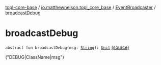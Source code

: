 [topl-core-base](../../index.md) / [io.matthewnelson.topl_core_base](../index.md) / [EventBroadcaster](index.md) / [broadcastDebug](./broadcast-debug.md)

# broadcastDebug

`abstract fun broadcastDebug(msg: `[`String`](https://kotlinlang.org/api/latest/jvm/stdlib/kotlin/-string/index.html)`): `[`Unit`](https://kotlinlang.org/api/latest/jvm/stdlib/kotlin/-unit/index.html) [(source)](https://github.com/05nelsonm/TorOnionProxyLibrary-Android/blob/master/topl-core-base/src/main/java/io/matthewnelson/topl_core_base/EventBroadcaster.kt#L66)

("DEBUG|ClassName|msg")

